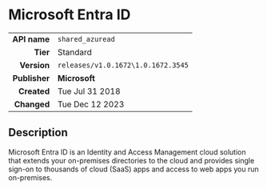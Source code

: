 # Microsoft Entra ID
| | |
|-:|-|
|**API name**|`shared_azuread`|
|**Tier**|Standard|
|**Version**|`releases/v1.0.1672\1.0.1672.3545`|
|**Publisher**|**Microsoft**|
|**Created**|Tue Jul 31 2018|
|**Changed**|Tue Dec 12 2023|

## Description
Microsoft Entra ID is an Identity and Access Management cloud solution that extends your on-premises directories to the cloud and provides single sign-on to thousands of cloud (SaaS) apps and access to web apps you run on-premises.
